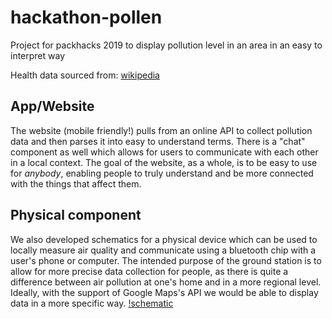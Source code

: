 # hackathon-pollen

Project for packhacks 2019 to display pollution level in an area in an easy to interpret way

Health data sourced from: [wikipedia](https://en.wikipedia.org/wiki/Air_quality_index)

## App/Website

The website (mobile friendly!) pulls from an online API to collect pollution data and then parses it into easy to understand terms.
There is a "chat" component as well which allows for users to communicate with each other in a local context.
The goal of the website, as a whole, is to be easy to use for _anybody_, enabling people to truly understand and be more connected with the things that affect them.

## Physical component

We also developed schematics for a physical device which can be used to locally measure air quality and communicate using a bluetooth chip with a user's phone or computer.
The intended purpose of the ground station is to allow for more precise data collection for people, as there is quite a difference between air pollution at one's home and in a more regional level.
Ideally, with the support of Google Maps's API we would be able to display data in a more specific way.
[!schematic](docs/images/schematic.png)